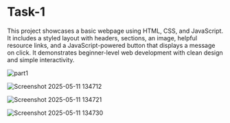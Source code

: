 # Task-1
This project showcases a basic webpage using HTML, CSS, and JavaScript. It includes a styled layout with headers, sections, an image, helpful resource links, and a JavaScript-powered button that displays a message on click. It demonstrates beginner-level web development with clean design and simple interactivity.

![part1](https://github.com/user-attachments/assets/37edaf8c-7639-4830-96ac-a61527ea72b7)



![Screenshot 2025-05-11 134712](https://github.com/user-attachments/assets/00cfcbe3-b55a-4c8f-9992-3399b32f1618)



![Screenshot 2025-05-11 134721](https://github.com/user-attachments/assets/55b4e6cc-a182-454c-a5be-1627a8b89f70)



![Screenshot 2025-05-11 134730](https://github.com/user-attachments/assets/706a5f92-ca17-4d3d-803a-4d7699f0c002)
